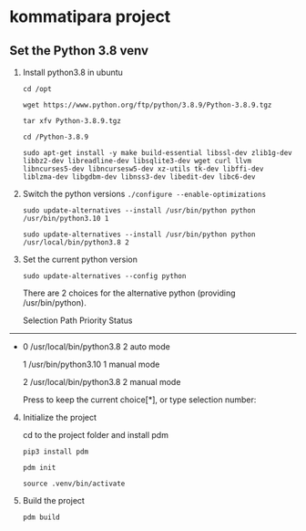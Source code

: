 # kommatipara project
## Set the Python 3.8 venv
1. Install python3.8 in ubuntu

    `cd /opt`

    `wget https://www.python.org/ftp/python/3.8.9/Python-3.8.9.tgz`

    `tar xfv Python-3.8.9.tgz`

    `cd /Python-3.8.9`

    `sudo apt-get install -y make build-essential libssl-dev zlib1g-dev libbz2-dev libreadline-dev libsqlite3-dev wget curl llvm libncurses5-dev libncursesw5-dev xz-utils tk-dev libffi-dev liblzma-dev libgdbm-dev libnss3-dev libedit-dev libc6-dev`

2. Switch the python versions
    `./configure --enable-optimizations`

    `sudo update-alternatives --install /usr/bin/python python /usr/bin/python3.10 1`

    `sudo update-alternatives --install /usr/bin/python python /usr/local/bin/python3.8 2`

3. Set the current python version

    `sudo update-alternatives --config python`

    There are 2 choices for the alternative python (providing /usr/bin/python).

    Selection    Path                      Priority   Status

------------------------------------------------------------

* 0            /usr/local/bin/python3.8   2         auto mode

  1            /usr/bin/python3.10        1         manual mode

  2            /usr/local/bin/python3.8   2         manual mode

    Press <enter> to keep the current choice[*], or type selection number:

4. Initialize the project

    cd to the project folder and install pdm 

    `pip3 install pdm`

    `pdm init`

    `source .venv/bin/activate`

5. Build the project

    `pdm build`
